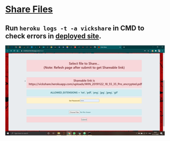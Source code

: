# [Share Files](https://github.com/imvickykumar999/vickshare/blob/11659f06973cfa0fbbf9a4da8afe27aa3e241e61/app.py#L93)

## Run `heroku logs -t -a vickshare` in CMD to check errors in [deployed site](https://vickshare.herokuapp.com/share).

[![app.py](ss.png)](https://github.com/imvickykumar999/vickshare/blob/11659f06973cfa0fbbf9a4da8afe27aa3e241e61/templates/share.html#L23)
